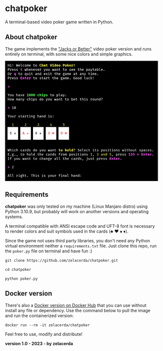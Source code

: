 # chatpoker
A terminal-based video poker game written in Python.

## About chatpoker

The game implements the ["Jacks or Better"](https://en.wikipedia.org/wiki/Video_poker#Jacks_or_Better) video poker version and runs entirely on terminal, with some nice colors and simple graphics.

![Game Screen](./assets/screen.png)

## Requirements

**chatpoker** was only tested on my machine (Linux Manjaro distro) using Python 3.10.9, but probably will work on another versions and operating systems.

A terminal compatible with ANSI escape code and UFT-8 font is necessary to render colors and suit symbols used in the cards (♣ ♥ ♠ ♦).

Since the game not uses third party libraries, you don't need any Python virtual environment neither a `requirements.txt` file. Just clone this repo, run the `poker.py` file on terminal and have fun :)

```
git clone https://github.com/zelacerda/chatpoker.git
```

```
cd chatpoker
```

```
python poker.py
```

## Docker version

There's also a [Docker version on Docker Hub](https://hub.docker.com/r/zelacerda/chatpoker/tags) that you can use without install any file or dependency. Use the command below to pull the image and run the containerized version:

```
docker run --rm -it zelacerda/chatpoker
```

Feel free to use, modify and distribute!

**version 1.0 - 2023 - by zelacerda**
